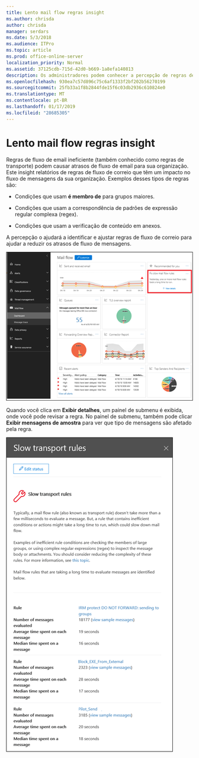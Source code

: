 ```yaml
---
title: Lento mail flow regras insight
ms.author: chrisda
author: chrisda
manager: serdars
ms.date: 5/3/2018
ms.audience: ITPro
ms.topic: article
ms.prod: office-online-server
localization_priority: Normal
ms.assetid: 37125cdb-715d-42d0-b669-1a8efa140813
description: Os administradores podem conhecer a percepção de regras de fluxo lento de email no painel de fluxo de email no Centro de conformidade do & de segurança do Office 365.
ms.openlocfilehash: 930ea7c57d896c75c6af1333f2bf202b56270199
ms.sourcegitcommit: 25fb33a1f8b2844fde15f6c03db2936c610824e0
ms.translationtype: MT
ms.contentlocale: pt-BR
ms.lasthandoff: 01/17/2019
ms.locfileid: "28685305"
---
```

# <a name="slow-mail-flow-rules-insight"></a>Lento mail flow regras insight

Regras de fluxo de email ineficiente (também conhecido como regras de transporte) podem causar atrasos de fluxo de email para sua organização. Este insight relatórios de regras de fluxo de correio que têm um impacto no fluxo de mensagens da sua organização. Exemplos desses tipos de regras são:

- Condições que usam **é membro de** para grupos maiores.

- Condições que usam a correspondência de padrões de expressão regular complexa (regex).

- Condições que usam a verificação de conteúdo em anexos.

A percepção o ajudará a identificar e ajustar regras de fluxo de correio para ajudar a reduzir os atrasos de fluxo de mensagens.

![Um fluxo de emails lentas regras insight no painel de fluxo de email no Centro de conformidade do & de segurança do Office 365](media/1dd90faa-f065-4b10-8b47-d35dc127fc26.png)

Quando você clica em **Exibir detalhes**, um painel de submenu é exibida, onde você pode revisar a regra. No painel de submenu, também pode clicar **Exibir mensagens de amostra** para ver que tipo de mensagens são afetado pela regra.

![Painel de submenu depois de clicar em Exibir detalhes em um fluxo de email lenta regras insight no painel de controle de fluxo de email](media/2cbd43b7-1f21-4338-a70c-7b50de5c69cd.png)
